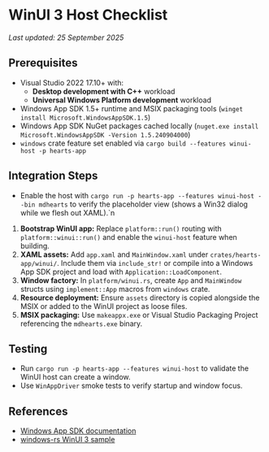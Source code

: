 ﻿# WinUI 3 Host Checklist

_Last updated: 25 September 2025_

## Prerequisites
- Visual Studio 2022 17.10+ with:
  - **Desktop development with C++** workload
  - **Universal Windows Platform development** workload
- Windows App SDK 1.5+ runtime and MSIX packaging tools (`winget install Microsoft.WindowsAppSDK.1.5`)
- Windows App SDK NuGet packages cached locally (`nuget.exe install Microsoft.WindowsAppSDK -Version 1.5.240904000`)
- `windows` crate feature set enabled via `cargo build --features winui-host -p hearts-app`

## Integration Steps
- Enable the host with `cargo run -p hearts-app --features winui-host --bin mdhearts` to verify the placeholder view (shows a Win32 dialog while we flesh out XAML).`n
1. **Bootstrap WinUI app:** Replace `platform::run()` routing with `platform::winui::run()` and enable the `winui-host` feature when building.
2. **XAML assets:** Add `app.xaml` and `MainWindow.xaml` under `crates/hearts-app/winui/`. Include them via `include_str!` or compile into a Windows App SDK project and load with `Application::LoadComponent`.
3. **Window factory:** In `platform/winui.rs`, create `App` and `MainWindow` structs using `implement::App` macros from `windows` crate.
4. **Resource deployment:** Ensure `assets` directory is copied alongside the MSIX or added to the WinUI project as loose files.
5. **MSIX packaging:** Use `makeappx.exe` or Visual Studio Packaging Project referencing the `mdhearts.exe` binary.

## Testing
- Run `cargo run -p hearts-app --features winui-host` to validate the WinUI host can create a window.
- Use `WinAppDriver` smoke tests to verify startup and window focus.

## References
- [Windows App SDK documentation](https://learn.microsoft.com/windows/apps/windows-app-sdk/)
- [windows-rs WinUI 3 sample](https://github.com/microsoft/windows-app-rs/tree/main/samples/winui)
